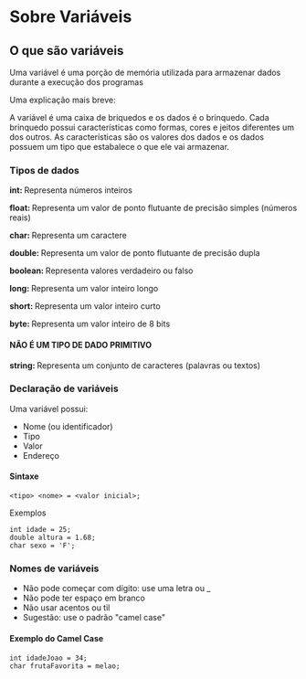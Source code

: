 <h1>Sobre Variáveis</h1>

<h2>O que são variáveis</h2>
<p>Uma variável é uma porção de memória utilizada para armazenar dados durante a execução dos programas</p>
<p>Uma explicação mais breve:</p>
<p>A variável é uma caixa de briquedos e os dados é o brinquedo. Cada brinquedo possui características como formas, cores e jeitos diferentes um dos outros. As características são os valores dos dados e os dados possuem um tipo que estabalece o que ele vai armazenar. </p>

<h3>Tipos de dados</h3>

<p><b>int: </b>Representa números inteiros</p>

<p><b>float: </b>Representa um valor de ponto flutuante de precisão simples (números reais)</p>

<p><b>char: </b>Representa um caractere</p>

<p><b>double: </b>Representa um valor de ponto flutuante de precisão dupla</p>

<p><b>boolean: </b>Representa valores verdadeiro ou falso</p>

<p><b>long: </b>Representa um valor inteiro longo</p>

<p><b>short: </b>Representa um valor inteiro curto</p>

<p><b>byte: </b>Representa um valor inteiro de 8 bits</p>

<h4>NÃO É UM TIPO DE DADO PRIMITIVO</h4>
<p><b>string: </b>Representa um conjunto de caracteres (palavras ou textos)</p>

<h3>Declaração de variáveis</h3>

<p>Uma variável possui: </p>
<ul>
<li>Nome (ou identificador)</li>
<li>Tipo</li>
<li>Valor</li>
<li>Endereço</li>
</ul>

<h4>Sintaxe</h4>

~~~
<tipo> <nome> = <valor inicial>;
~~~

<p>Exemplos</p>

~~~
int idade = 25;
double altura = 1.68;
char sexo = 'F';
~~~

<h3>Nomes de variáveis</h3>

<ul>
<li>Não pode começar com dígito: use uma letra ou _</li>
<li>Não pode ter espaço em branco</li>
<li>Não usar acentos ou til</li>
<li>Sugestão: use o padrão "camel case"</li>
</ul>

<h4>Exemplo do Camel Case</h4>

~~~
int idadeJoao = 34;
char frutaFavorita = melao;
~~~

